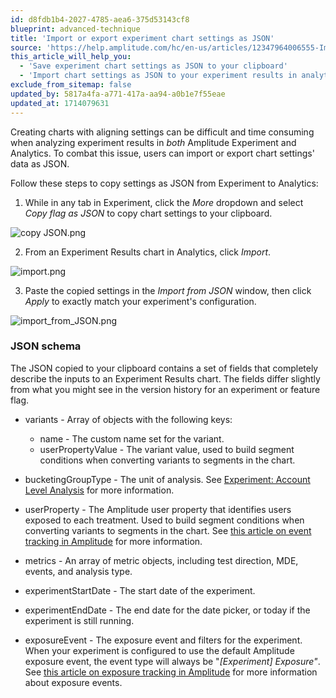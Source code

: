 ```yaml
---
id: d8fdb1b4-2027-4785-aea6-375d53143cf8
blueprint: advanced-technique
title: 'Import or export experiment chart settings as JSON'
source: 'https://help.amplitude.com/hc/en-us/articles/12347964006555-Import-or-export-experiment-chart-settings-as-JSON'
this_article_will_help_you:
  - 'Save experiment chart settings as JSON to your clipboard'
  - 'Import chart settings as JSON to your experiment results in analytics'
exclude_from_sitemap: false
updated_by: 5817a4fa-a771-417a-aa94-a0b1e7f55eae
updated_at: 1714079631
---
```

Creating charts with aligning settings can be difficult and time consuming when analyzing experiment results in *both* Amplitude Experiment and Analytics. To combat this issue, users can import or export chart settings' data as JSON.

Follow these steps to copy settings as JSON from Experiment to Analytics:

1. While in any tab in Experiment, click the *More* dropdown and select *Copy flag as JSON* to copy chart settings to your clipboard.

![copy JSON.png](/docs/output/img/advanced-techniques/copy-json-png.png)

2. From an Experiment Results chart in Analytics, click *Import*.

![import.png](/docs/output/img/advanced-techniques/import-png.png)

3. Paste the copied settings in the *Import from JSON* window, then click *Apply* to exactly match your experiment's configuration.

![import_from_JSON.png](/docs/output/img/advanced-techniques/import-from-json-png.png)

### JSON schema

The JSON copied to your clipboard contains a set of fields that completely describe the inputs to an Experiment Results chart. The fields differ slightly from what you might see in the version history for an experiment or feature flag.

* variants - Array of objects with the following keys:

	* name - The custom name set for the variant.
	* userPropertyValue - The variant value, used to build segment conditions when converting variants to segments in the chart.
* bucketingGroupType - The unit of analysis. See [Experiment: Account Level Analysis](/docs/experiment/analysis-view) for more information.
* userProperty - The Amplitude user property that identifies users exposed to each treatment. Used to build segment conditions when converting variants to segments in the chart. See [this article on event tracking in Amplitude](/docs/experiment/under-the-hood/event-tracking) for more information.
* metrics - An array of metric objects, including test direction, MDE, events, and analysis type.
* experimentStartDate - The start date of the experiment.
* experimentEndDate - The end date for the date picker, or today if the experiment is still running.
* exposureEvent - The exposure event and filters for the experiment. When your experiment is configured to use the default Amplitude exposure event, the event type will always be "*[Experiment] Exposure"*. See [this article on exposure tracking in Amplitude](/docs/experiment/under-the-hood/event-tracking#exposure-event) for more information about exposure events.